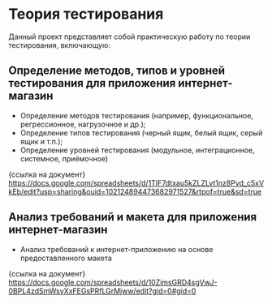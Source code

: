 # Теория тестирования
Данный проект представляет собой практическую работу по теории тестирования, включающую:

## Определение методов, типов и уровней тестирования для приложения интернет-магазин 
- Определение методов тестирования (например, функциональное, регрессионное, нагрузочное и др.);
- Определение типов тестирования (черный ящик, белый ящик, серый ящик и т.п.);
- Определение уровней тестирования (модульное, интеграционное, системное, приёмочное)  

{ссылка на документ}
https://docs.google.com/spreadsheets/d/1TIF7dtxau5kZLZLvt1nz8Pyd_c5xVkEb/edit?usp=sharing&ouid=102124894473682971527&rtpof=true&sd=true

## Анализ требований и макета для приложения интернет-магазин
- Анализ требований к интернет-приложению на основе предоставленного макета 

{ссылка на документ}  
https://docs.google.com/spreadsheets/d/10ZimsGRD4sgVwJ-0BPL4zdSmWsyXxFEGsPRfLGrMjww/edit?gid=0#gid=0
